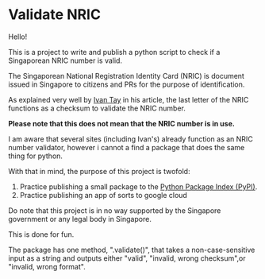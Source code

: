 # Validate NRIC
Hello! 

This is a project to write and publish a python script to check if a Singaporean NRIC number is valid. 

The Singaporean National Registration Identity Card (NRIC) is document issued in Singapore to citizens and PRs for the purpose of identification.

As explained very well by <a href="https://ivantay2003.medium.com/creation-of-singapore-identity-number-nric-24fc3b446145">Ivan Tay</a> in his article, the last letter of the NRIC functions as a checksum to validate the NRIC number. 

<b>Please note that this does not mean that the NRIC number is in use.</b>

I am aware that several sites (including Ivan's) already function as an NRIC number validator, however i cannot a find a package that does the same thing for python.

With that in mind, the purpose of this project is twofold:
1) Practice publishing a small package to the <a href="https://pypi.org/">Python Package Index (PyPI)</a>.
2) Practice publishing an app of sorts to google cloud <WIP>
  
Do note that this project is in no way supported by the Singapore government or any legal body in Singapore.
  
This is done for fun.

The package has one method, ".validate()", that takes a non-case-sensitive input as a string and outputs either "valid", "invalid, wrong checksum",or "invalid, wrong format".
